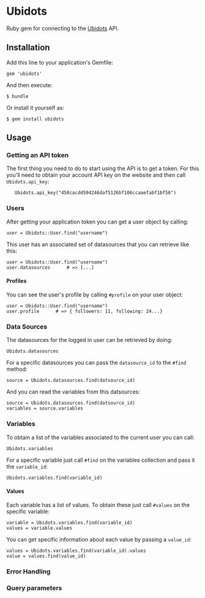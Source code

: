  # Ubidots

Ruby gem for connecting to the [Ubidots](http://ubidots.com) API.

## Installation

Add this line to your application's Gemfile:

    gem 'ubidots'

And then execute:

    $ bundle

Or install it yourself as:

    $ gem install ubidots

## Usage

### Getting an API token

The first thing you need to do to start using the API is to get a token. For this you'll need to
obtain your account API key on the website and then call `Ubidots.api_key`:

       Ubidots.api_key("458cacdd594246daf5126bf106ccaaefabf1bf56")


### Users

After getting your application token you can get a user object by calling:

    user = Ubidots::User.find("username")

This user has an associated set of datasources that you can retrieve like this:

    user = Ubidots::User.find("username")
    user.datasources      # => [...]

#### Profiles

You can see the user's profile by calling `#profile` on your user object:

    user = Ubidots::User.find("username")
    user.profile      # => { followers: 11, following: 24...}

### Data Sources

The datasources for the logged in user can be retrieved by doing:

    Ubidots.datasources

For a specific datasources you can pass the `datasource_id` to the `#find` method:

    source = Ubidots.datasources.find(datsource_id)

And you can read the variables from this datsources:

    source = Ubidots.datasources.find(datsource_id)
    variables = source.variables

### Variables

To obtain a list of the variables associated to the current user you can call:

    Ubidots.variables

For a specific variable just call `#find` on the variables collection and pass it the `variable_id`:

    Ubidots.variables.find(variable_id)

#### Values

Each variable has a list of values. To obtain these just call `#values` on the specific variable:

    variable = Ubidots.variables.find(variable_id)
    values = variable.values

You can get specific information about each value by passing a `value_id`:

    values = Ubidots.variables.find(variable_id).values
    value = values.find(value_id)


### Error Handling
### Query parameters
